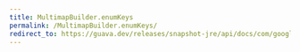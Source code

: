 ```yaml
---
title: MultimapBuilder.enumKeys
permalink: /MultimapBuilder.enumKeys/
redirect_to: https://guava.dev/releases/snapshot-jre/api/docs/com/google/common/collect/MultimapBuilder.html#enumKeys-java.lang.Class-
---
```

